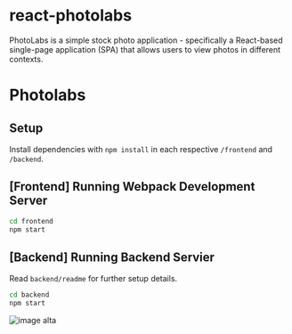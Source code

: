 # react-photolabs
PhotoLabs is a simple stock photo application - specifically a React-based single-page application (SPA) that allows users to view photos in different contexts.

# Photolabs

## Setup

Install dependencies with `npm install` in each respective `/frontend` and `/backend`.

## [Frontend] Running Webpack Development Server

```sh
cd frontend
npm start
```

## [Backend] Running Backend Servier

Read `backend/readme` for further setup details.

```sh
cd backend
npm start
```


![image alta](linek)

